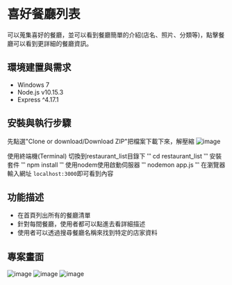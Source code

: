 # 喜好餐廳列表
可以蒐集喜好的餐廳，並可以看到餐廳簡單的介紹(店名、照片、分類等)，點擊餐廳可以看到更詳細的餐廳資訊。

## 環境建置與需求
- Windows 7
- Node.js v10.15.3
- Express ^4.17.1

## 安裝與執行步驟
先點選"Clone or download/Download ZIP"把檔案下載下來，解壓縮
![image](https://github.com/wendyhsiao/restaurant_list/blob/master/public/img/down.PNG)

使用終端機(Terminal)
切換到restaurant_list目錄下
‵‵‵
cd restaurant_list
‵‵‵
安裝套件
‵‵‵
npm install
‵‵‵
使用nodem使用啟動伺服器 
‵‵‵
nodemon app.js
‵‵‵
在瀏覽器輸入網址 `localhost:3000`即可看到內容

## 功能描述
- 在首頁列出所有的餐廳清單
- 針對每間餐廳，使用者都可以點進去看詳細描述
- 使用者可以透過搜尋餐廳名稱來找到特定的店家資料

## 專案畫面
![image](https://github.com/wendyhsiao/restaurant_list/blob/master/public/img/show1.PNG)
![image](https://github.com/wendyhsiao/restaurant_list/blob/master/public/img/show2.PNG)
![image](https://github.com/wendyhsiao/restaurant_list/blob/master/public/img/show3.PNG)
